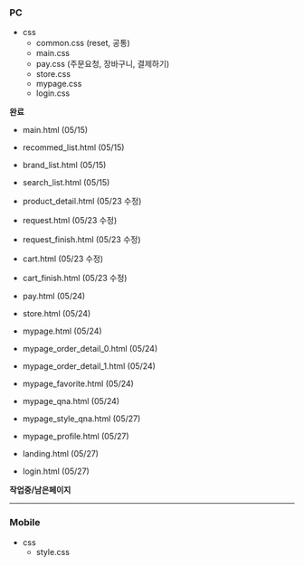 
### PC 
+ css 
    + common.css (reset, 공통)
    + main.css
    + pay.css (주문요청, 장바구니, 결제하기)
    + store.css
    + mypage.css
    + login.css

**완료**

- main.html (05/15)
- recommed_list.html (05/15)
- brand_list.html (05/15)
- search_list.html (05/15)

- product_detail.html (05/23 수정)
- request.html (05/23 수정)
- request_finish.html (05/23 수정)
- cart.html (05/23 수정)
- cart_finish.html (05/23 수정)

- pay.html (05/24)
- store.html (05/24)
- mypage.html (05/24)
- mypage_order_detail_0.html (05/24)
- mypage_order_detail_1.html (05/24)
- mypage_favorite.html (05/24)
- mypage_qna.html (05/24)

- mypage_style_qna.html (05/27)
- mypage_profile.html (05/27)
- landing.html (05/27)
- login.html (05/27)


**작업중/남은페이지**

- - -


### Mobile
+ css 
    + style.css
